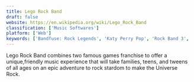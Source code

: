 ```yaml
---
title: Lego Rock Band
draft: false 
website: https://en.wikipedia.org/wiki/Lego_Rock_Band
classification: ['Music Softwares']
platform: ['Web']
keywords: ['Bandfuse: Rock Legends', 'Katy Perry Pop', 'Rock Band 3', 'Rocksmith', 'StepMania', 'The Beatles: Rock Band', 'World in Audition']
---
```

Lego Rock Band combines two famous games franchise to offer a unique,friendly music experience that will take families, teens, and tweens of all ages on an epic adventure to rock stardom to make the Universe Rock.